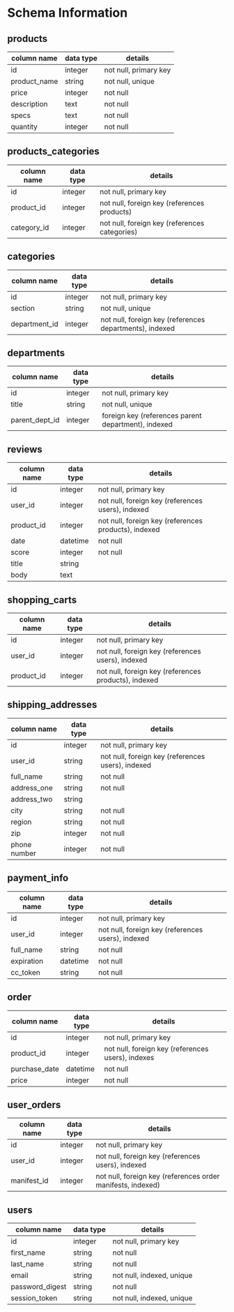 # Schema Information

## products
column name            | data type | details
-----------------------|-----------|-----------------------------------
id                     | integer   | not null, primary key
product_name           | string    | not null, unique
price                  | integer   | not null
description            | text      | not null
specs                  | text      | not null
quantity               | integer   | not null



## products_categories
column name   | data type | details
--------------|-----------|-----------------------
id            | integer   | not null, primary key
product_id    | integer   | not null, foreign key (references products)
category_id   | integer   | not null, foreign key (references categories)


## categories
column name   | data type | details
--------------|-----------|-----------------------
id            | integer   | not null, primary key
section       | string    | not null, unique
department_id | integer   | not null, foreign key (references departments), indexed

## departments
column name     | data type | details
----------------|-----------|-----------------------
id              | integer   | not null, primary key
title           | string    | not null, unique
parent_dept_id  | integer   | foreign key (references parent department), indexed


## reviews
column name | data type  | details
------------|------------|-----------------------
id          | integer    | not null, primary key
user_id     | integer    | not null, foreign key (references users), indexed
product_id  | integer    | not null, foreign key (references products), indexed
date        | datetime   | not null
score       | integer    | not null
title       | string     |
body        | text       |

## shopping_carts
column name | data type | details
------------|-----------|-----------------------
id          | integer   | not null, primary key
user_id     | integer   | not null, foreign key (references users), indexed
product_id  | integer   | not null, foreign key (references products), indexed



## shipping_addresses
column name    | data type | details
------------   |-----------|-----------------------
id             | integer   | not null, primary key
user_id        | string    | not null, foreign key (references users), indexed
full_name      | string    | not null
address_one    | string    | not null
address_two    | string    |
city           | string    | not null
region         | string    | not null
zip            | integer   | not null
phone number   | integer   | not null


## payment_info
column name | data type | details
------------|-----------|-----------------------
id          | integer   | not null, primary key
user_id     | integer   | not null, foreign key (references users), indexed
full_name   | string    | not null
expiration  | datetime  | not null
cc_token    | string    | not null

## order
column name   | data type | details
--------------|-----------|-----------------------
id            | integer   | not null, primary key
product_id    | integer   | not null, foreign key (references users), indexes
purchase_date | datetime  | not null
price         | integer   | not null

## user_orders
column name | data type | details
------------|-----------|-----------------------
id          | integer   | not null, primary key
user_id     | integer   | not null, foreign key (references users), indexed
manifest_id | integer   | not null, foreign key (references order manifests, indexed)

## users
column name     | data type | details
----------------|-----------|-----------------------
id              | integer   | not null, primary key
first_name      | string    | not null
last_name       | string    | not null
email           | string    | not null, indexed, unique
password_digest | string    | not null
session_token   | string    | not null, indexed, unique
